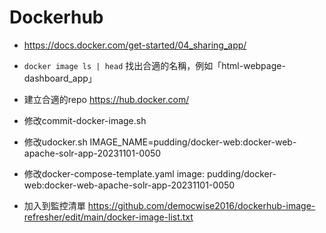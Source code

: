 # Dockerhub

- https://docs.docker.com/get-started/04_sharing_app/
- `docker image ls | head` 找出合適的名稱，例如「html-webpage-dashboard_app」
- 建立合適的repo https://hub.docker.com/

- 修改commit-docker-image.sh
- 修改udocker.sh
IMAGE_NAME=pudding/docker-web:docker-web-apache-solr-app-20231101-0050

- 修改docker-compose-template.yaml
image: pudding/docker-web:docker-web-apache-solr-app-20231101-0050

- 加入到監控清單 https://github.com/democwise2016/dockerhub-image-refresher/edit/main/docker-image-list.txt